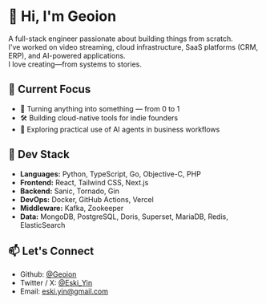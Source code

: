 # 👋 Hi, I'm Geoion

A full-stack engineer passionate about building things from scratch.  
I've worked on video streaming, cloud infrastructure, SaaS platforms (CRM, ERP), and AI-powered applications.  
I love creating—from systems to stories.

## 🚀 Current Focus

- 🔧 Turning anything into something — from 0 to 1  
- 🛠 Building cloud-native tools for indie founders  
- 🤖 Exploring practical use of AI agents in business workflows

## 🧰 Dev Stack
- **Languages:** Python, TypeScript, Go, Objective-C, PHP
- **Frontend:** React, Tailwind CSS, Next.js
- **Backend:** Sanic, Tornado, Gin
- **DevOps:** Docker, GitHub Actions, Vercel
- **Middleware:** Kafka, Zookeeper
- **Data:**  MongoDB, PostgreSQL, Doris, Superset, MariaDB, Redis, ElasticSearch

## 📫 Let's Connect

- Github: [@Geoion](https://github.com/Geoion/Geoion)
- Twitter / X: [@Eski_Yin](https://x.com/Eski_Yin)  
- Email: eski.yin@gmail.com



<!---
- 👀 I’m interested in ...
- 🌱 I’m currently learning ...
- 💞️ I’m looking to collaborate on ...
- 📫 How to reach me ...


Geoion/Geoion is a ✨ special ✨ repository because its `README.md` (this file) appears on your GitHub profile.
You can click the Preview link to take a look at your changes.
--->
